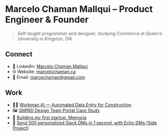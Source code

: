# Marcelo Chaman Mallqui – Product Engineer & Founder
> Self-taught programmer and designer, studying Commerce at Queen’s University in Kingston, ON.

## Connect
- 👤 LinkedIn: [Marcelo Chaman Mallqui](https://www.linkedin.com/in/marc-cham/)
- 🌐 Website: [marcelochaman.ca](https://www.marcelochaman.ca/)
- 📧 Email: [marcechaman@gmail.com](mailto:marcechaman@gmail.com)

## Work
- 👷‍♂️ [Workman AI — Automated Data Entry for Construction](https://workman.so/)
- 🖼️ [QMIND Design Team Portal Case Study](https://medium.com/@marcelochaman/ux-product-design-case-study-qmind-design-team-portal-89d7eb8ea526)
- 🧠 [Building my first startup, Memoria](https://www.marcelochaman.ca/projects/memoria)
- 💬 [Send 500 personalized Slack DMs in 1 second, with Echo DMs (Side Project)](https://echo-dms.vercel.app/)

<!---
marcelo-cm/marcelo-cm is a ✨ special ✨ repository because its `README.md` (this file) appears on your GitHub profile.
You can click the Preview link to take a look at your changes.
--->
